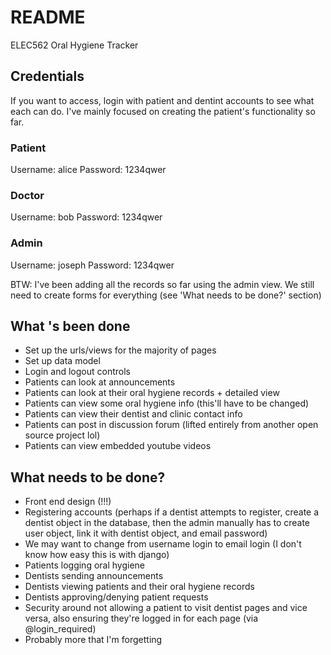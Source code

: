 # README #

ELEC562 Oral Hygiene Tracker

## Credentials ##
If you want to access, login with patient and dentint accounts to see what each can do. I've mainly focused on creating the patient's functionality so far.

### Patient ###
Username: alice
Password: 1234qwer

### Doctor ###
Username: bob
Password: 1234qwer

### Admin ###
Username: joseph
Password: 1234qwer

BTW: I've been adding all the records so far using the admin view. We still need to create forms for everything (see 'What needs to be done?' section)

## What 's been done ##

* Set up the urls/views for the majority of pages
* Set up data model
* Login and logout controls
* Patients can look at announcements
* Patients can look at their oral hygiene records + detailed view
* Patients can view some oral hygiene info (this'll have to be changed)
* Patients can view their dentist and clinic contact info
* Patients can post in discussion forum (lifted entirely from another open source project lol)
* Patients can view embedded youtube videos

## What needs to be done? ##

* Front end design (!!!)
* Registering accounts (perhaps if a dentist attempts to register, create a dentist object in the database, then the admin manually has to create user object, link it with dentist object, and email password)
* We may want to change from username login to email login (I don't know how easy this is with django)
* Patients logging oral hygiene
* Dentists sending announcements
* Dentists viewing patients and their oral hygiene records
* Dentists approving/denying patient requests
* Security around not allowing a patient to visit dentist pages and vice versa, also ensuring they're logged in for each page (via @login_required)
* Probably more that I'm forgetting
